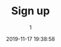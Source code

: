 ---
index: 7009
title: "Sign up"
subtitle: ""
author: 1
date: "2019-11-17 19:38:58"
date_gmt: "2019-11-17 17:38:58"
excerpt: ""
content: "[charitable_registration]"
status: "publish"
comment_status: "closed"
name: "sign-up"
modified: "2019-11-17 20:06:40"
modified_gmt: "2019-11-17 18:06:40"
content_filtered: ""
parent: 4475
guid: "https://www.artkidsfoundation.org/?page_id=7009"
type: "page"
comment_count: 0
categories: []
tags: []
---